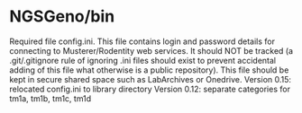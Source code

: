# NGSGeno/bin

Required file config.ini. This file contains login and password details for connecting to Musterer/Rodentity web services. It should NOT be tracked (a .git/.gitignore rule of ignoring .ini files should exist to prevent accidental adding of this file what otherwise is a public repository). This file should be kept in secure shared space such as LabArchives or Onedrive.
Version 0.15: relocated config.ini to library directory
Version 0.12: separate categories for tm1a, tm1b, tm1c, tm1d
